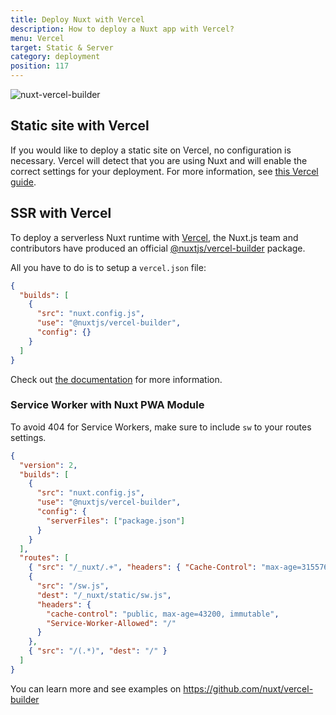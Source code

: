 ```yaml
---
title: Deploy Nuxt with Vercel
description: How to deploy a Nuxt app with Vercel?
menu: Vercel
target: Static & Server
category: deployment
position: 117
---
```


![nuxt-vercel-builder](https://user-images.githubusercontent.com/904724/61308402-7a752d00-a7f0-11e9-9502-23731ccd00fd.png)

## Static site with Vercel

If you would like to deploy a static site on Vercel, no configuration is necessary. Vercel will detect that you are using Nuxt and will enable the correct settings for your deployment. For more information, see [this Vercel guide](https://vercel.com/guides/deploying-nuxtjs-with-vercel).

## SSR with Vercel

To deploy a serverless Nuxt runtime with [Vercel](https://vercel.com), the Nuxt.js team and contributors have produced an official [@nuxtjs/vercel-builder](https://github.com/nuxt/vercel-builder) package.

All you have to do is to setup a `vercel.json` file:

```json
{
  "builds": [
    {
      "src": "nuxt.config.js",
      "use": "@nuxtjs/vercel-builder",
      "config": {}
    }
  ]
}
```

Check out [the documentation](https://github.com/nuxt/vercel-builder) for more information.

### Service Worker with Nuxt PWA Module

To avoid 404 for Service Workers, make sure to include `sw` to your routes settings.

```json
{
  "version": 2,
  "builds": [
    {
      "src": "nuxt.config.js",
      "use": "@nuxtjs/vercel-builder",
      "config": {
        "serverFiles": ["package.json"]
      }
    }
  ],
  "routes": [
    { "src": "/_nuxt/.+", "headers": { "Cache-Control": "max-age=31557600" } },
    {
      "src": "/sw.js",
      "dest": "/_nuxt/static/sw.js",
      "headers": {
        "cache-control": "public, max-age=43200, immutable",
        "Service-Worker-Allowed": "/"
      }
    },
    { "src": "/(.*)", "dest": "/" }
  ]
}
```

You can learn more and see examples on https://github.com/nuxt/vercel-builder
